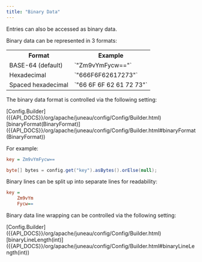 ```yaml
---
title: "Binary Data"
---
```


Entries can also be accessed as binary data.

Binary data can be represented in 3 formats:

<table class="code-table">
<tr>
<th>Format</th>
<th>Example</th>
</tr>
<tr>
<td>BASE-64 (default)</td>
<td>`"Zm9vYmFycw=="`</td>
</tr>
<tr>
<td>Hexadecimal</td>
<td>`"666F6F62617273"`</td>
</tr>
<tr>
<td>Spaced hexadecimal</td>
<td>`"66 6F 6F 62 61 72 73"`</td>
</tr>
</table>

The binary data format is controlled via the following setting:

<tree>
<node-0><java-class>[Config.Builder]({{API_DOCS}}/org/apache/juneau/config/Config/Builder.html)</java-class></node-0>
<node-1><java-method>[binaryFormat(BinaryFormat)]({{API_DOCS}}/org/apache/juneau/config/Config/Builder.html#binaryFormat(BinaryFormat))</java-method></node-1>
</tree>

For example:

```ini
key = Zm9vYmFycw==
```

```java
byte[] bytes = config.get("key").asBytes().orElse(null);
```

Binary lines can be split up into separate lines for readability:

```ini
key =
    Zm9vYm
    Fycw==
```

Binary data line wrapping can be controlled via the following setting:

<tree>
<node-0><java-class>[Config.Builder]({{API_DOCS}}/org/apache/juneau/config/Config/Builder.html)</java-class></node-0>
<node-1><java-method>[binaryLineLength(int)]({{API_DOCS}}/org/apache/juneau/config/Config/Builder.html#binaryLineLength(int))</java-method></node-1>
</tree>